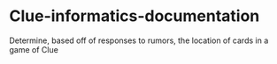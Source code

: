 # Clue-informatics-documentation
Determine, based off of responses to rumors, the location of cards in a game of Clue
